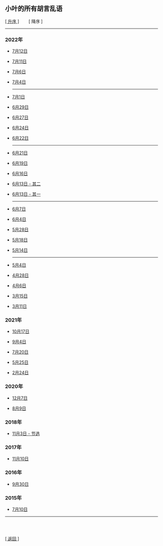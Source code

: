 ## 小叶的所有胡言乱语

[[ 升序 ]](小叶的所有胡言乱语_升序列表.md)&nbsp;&nbsp;&nbsp;&nbsp;&nbsp;&nbsp;&nbsp;&nbsp;[ 降序 ]

------

### 2022年

- [7月12日](../../resources/proses/多余的话/胡言乱语/胡言乱语_2022年7月12日.md)

- [7月11日](../../resources/proses/多余的话/胡言乱语/胡言乱语_2022年7月11日.md)

- [7月6日](../../resources/proses/多余的话/胡言乱语/胡言乱语_2022年7月6日.md)

- [7月4日](../../resources/proses/多余的话/胡言乱语/胡言乱语_2022年7月4日.md)

    ------

- [7月1日](../../resources/proses/多余的话/胡言乱语/胡言乱语_2022年7月1日.md)

- [6月29日](../../resources/proses/多余的话/胡言乱语/胡言乱语_2022年6月29日.md)

- [6月27日](../../resources/proses/多余的话/胡言乱语/胡言乱语_2022年6月27日.md)

- [6月24日](../../resources/proses/多余的话/胡言乱语/胡言乱语_2022年6月24日.md)

- [6月22日](../../resources/proses/多余的话/胡言乱语/胡言乱语_2022年6月22日.md)

    ------

- [6月21日](../../resources/proses/多余的话/胡言乱语/胡言乱语_2022年6月21日.md)

- [6月19日](../../resources/proses/多余的话/胡言乱语/胡言乱语_2022年6月19日.md)

- [6月16日](../../resources/proses/多余的话/胡言乱语/胡言乱语_2022年6月16日.md)

- [6月13日 - 其二](../../resources/proses/多余的话/胡言乱语/胡言乱语_2022年6月13日_其二.md)

- [6月13日 - 其一](../../resources/proses/多余的话/胡言乱语/胡言乱语_2022年6月13日_其一.md)

    ------

- [6月7日](../../resources/proses/多余的话/胡言乱语/胡言乱语_2022年6月7日.md)

- [6月4日](../../resources/proses/多余的话/胡言乱语/胡言乱语_2022年6月4日.md)

- [5月28日](../../resources/proses/多余的话/胡言乱语/胡言乱语_2022年5月28日.md)

- [5月18日](../../resources/proses/多余的话/胡言乱语/胡言乱语_2022年5月18日.md)

- [5月14日](../../resources/proses/多余的话/胡言乱语/胡言乱语_2022年5月14日.md)

    ------

- [5月4日](../../resources/proses/多余的话/胡言乱语/胡言乱语_2022年5月4日.md)

- [4月28日](../../resources/proses/多余的话/胡言乱语/胡言乱语_2022年4月28日.md)

- [4月6日](../../resources/proses/多余的话/胡言乱语/胡言乱语_2022年4月6日.md)

- [3月15日](../../resources/proses/多余的话/胡言乱语/胡言乱语_2022年3月15日.md)

- [3月11日](../../resources/proses/多余的话/胡言乱语/胡言乱语_2022年3月11日.md)

### 2021年

- [10月17日](../../resources/proses/多余的话/胡言乱语/胡言乱语_2021年10月17日.md)

- [9月4日](../../resources/proses/多余的话/胡言乱语/胡言乱语_2021年9月4日.md)

- [7月20日](../../resources/proses/多余的话/胡言乱语/胡言乱语_2021年7月20日.md)

- [5月25日](../../resources/proses/多余的话/胡言乱语/胡言乱语_2021年5月25日.md)

- [2月24日](../../resources/proses/多余的话/胡言乱语/胡言乱语_2021年2月24日.md)

### 2020年

- [12月7日](../../resources/proses/多余的话/胡言乱语/胡言乱语_2020年12月7日.md)

- [8月9日](../../resources/proses/多余的话/胡言乱语/胡言乱语_2020年8月9日.md)

### 2018年

- [11月3日 - 节选](../../resources/proses/多余的话/胡言乱语/胡言乱语_2018年11月3日_节选.md)

### 2017年

- [11月10日](../../resources/proses/多余的话/胡言乱语/胡言乱语_2017年11月10日.md)

### 2016年

- [9月30日](../../resources/proses/多余的话/胡言乱语/胡言乱语_2016年9月30日.md)

### 2015年

- [7月10日](../../resources/proses/多余的话/胡言乱语/胡言乱语_2015年7月10日.md)

------

<br>

<br>

[[ 返回 ]](多余的话.md)
